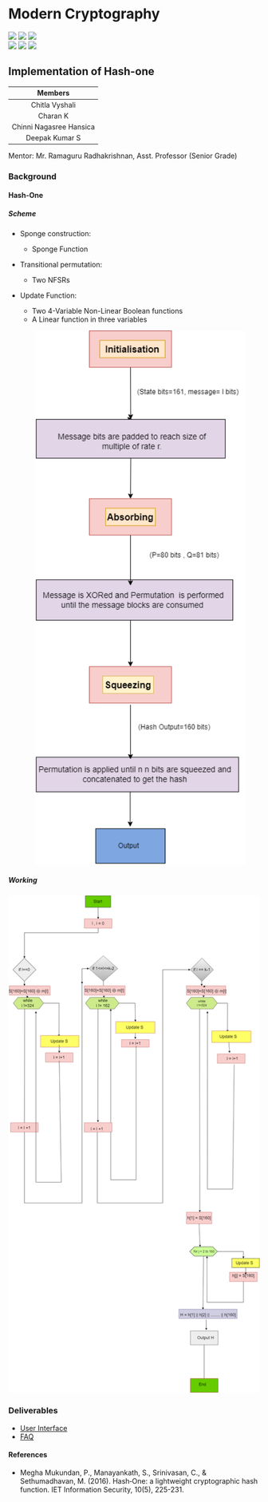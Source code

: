 # Modern Cryptography

![](https://img.shields.io/badge/Batch-22CYS-lightgreen) ![](https://img.shields.io/badge/UG-blue) ![](https://img.shields.io/badge/Subject-MC-blue) <br/>
![](https://img.shields.io/badge/Lecture-3-orange) ![](https://img.shields.io/badge/Tutorial-1-orange) ![](https://img.shields.io/badge/Credits-4-orange)

## Implementation of Hash-one 

| Members | 
|:-------:|
| Chitla Vyshali | 
| Charan K | 
| Chinni Nagasree Hansica |
| Deepak Kumar S |


Mentor: Mr. Ramaguru Radhakrishnan, Asst. Professor (Senior Grade)

### Background

#### Hash-One


##### Scheme
- Sponge construction:
  - Sponge Function
- Transitional permutation:
  - Two NFSRs
- Update Function:
  - Two 4-Variable Non-Linear Boolean functions
  - A Linear function in three variables
 
  <p align="center">
   <img src="ui/images/Three_stages.png" width=420/>
 </p>  

 ##### Working 

 <p align="center">
   <img src="ui/images/pseudo_code_diagram.png" width=1000 />
 </p>


### Deliverables
- [User Interface](https://re-bin-d-22ucys.github.io/Modern-Cryptography/Project/Team_5/ui/)
- [FAQ]()


#### References
- Megha Mukundan, P., Manayankath, S., Srinivasan, C., & Sethumadhavan, M. (2016). Hash‐One: a lightweight cryptographic hash function. IET Information Security, 10(5), 225-231.
